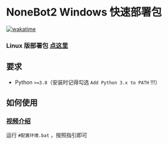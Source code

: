 <!-- markdownlint-disable MD001-->

# NoneBot2 Windows 快速部署包

[![wakatime](https://wakatime.com/badge/user/b61b0f9a-f40b-4c82-bc51-0a75c67bfccf/project/11088243-4834-4b8d-91c3-5b765bd053d4.svg)](https://wakatime.com/badge/user/b61b0f9a-f40b-4c82-bc51-0a75c67bfccf/project/11088243-4834-4b8d-91c3-5b765bd053d4)

### Linux 版部署包 [点这里](https://github.com/lgc-NB2Dev/nb2-fast-deploy/tree/linux)

## 要求

- Python `>=3.8`（安装时记得勾选 `Add Python 3.x to PATH` !!!）

## 如何使用

### [视频介绍](https://www.bilibili.com/video/BV11P411F7XM/)

运行 `#配置环境.bat` ，按照指引即可
